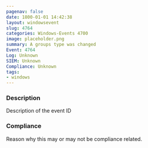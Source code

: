 ```yaml
---
pagenav: false
date: 1800-01-01 14:42:38
layout: windowsevent
slug: 4764
categories: Windows-Events 4700
image: placeholder.png
summary: A groups type was changed
Event: 4764
Log: Unknown
SIEM: Unknown
Compliance: Unknown
tags:
- windows
---
```


### Description

Description of the event ID

### Compliance

Reason why this may or may not be compliance related.

